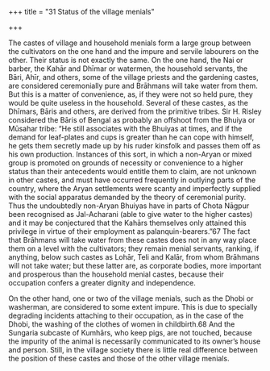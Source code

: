 +++
title = "31 Status of the village menials"

+++

The castes of village and household menials form a large group between the cultivators on the one hand and the impure and servile labourers on the other. Their status is not exactly the same. On the one hand, the Nai or barber, the Kahār and Dhīmar or watermen, the household servants, the Bāri, Ahīr, and others, some of the village priests and the gardening castes, are considered ceremonially pure and Brāhmans will take water from them. But this is a matter of convenience, as, if they were not so held pure, they would be quite useless in the household. Several of these castes, as the Dhīmars, Bāris and others, are derived from the primitive tribes. Sir H. Risley considered the Bāris of Bengal as probably an offshoot from the Bhuiya or Mūsahar tribe: “He still associates with the Bhuiyas at times, and if the demand for leaf-plates and cups is greater than he can cope with himself, he gets them secretly made up by his ruder kinsfolk and passes them off as his own production. Instances of this sort, in which a non-Aryan or mixed group is promoted on grounds of necessity or convenience to a higher status than their antecedents would entitle them to claim, are not unknown in other castes, and must have occurred frequently in outlying parts of the country, where the Aryan settlements were scanty and imperfectly supplied with the social apparatus demanded by the theory of ceremonial purity. Thus the undoubtedly non-Aryan Bhuiyas have in parts of Chota Nāgpur been recognised as Jal-Acharani \(able to give water to the higher castes\) and it may be conjectured that the Kahārs themselves only attained this privilege in virtue of their employment as palanquin-bearers.”67 The fact that Brāhmans will take water from these castes does not in any way place them on a level with the cultivators; they remain menial servants, ranking, if anything, below such castes as Lohār, Teli and Kalār, from whom Brāhmans will not take water; but these latter are, as corporate bodies, more important and prosperous than the household menial castes, because their occupation confers a greater dignity and independence. 

On the other hand, one or two of the village menials, such as the Dhobi or washerman, are considered to some extent impure. This is due to specially degrading incidents attaching to their occupation, as in the case of the Dhobi, the washing of the clothes of women in childbirth.68 And the Sungaria subcaste of Kumhārs, who keep pigs, are not touched, because the impurity of the animal is necessarily communicated to its owner’s house and person. Still, in the village society there is little real difference between the position of these castes and those of the other village menials. 

